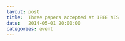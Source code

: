 ```yaml
---
layout: post
title:  Three papers accepted at IEEE VIS
date:   2014-05-01 20:00:00
categories: event
---
```


